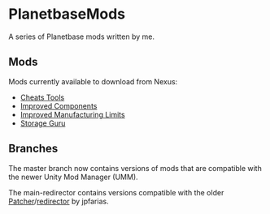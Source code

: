 # PlanetbaseMods
A series of Planetbase mods written by me.

## Mods
Mods currently available to download from Nexus:
- [Cheats Tools](https://www.nexusmods.com/planetbase/mods/56)
- [Improved Components](https://www.nexusmods.com/planetbase/mods/54)
- [Improved Manufacturing Limits](https://www.nexusmods.com/planetbase/mods/56)
- [Storage Guru](https://www.nexusmods.com/planetbase/mods/13)

## Branches
The master branch now contains versions of mods that are compatible with the newer Unity Mod Manager (UMM).

The main-redirector contains versions compatible with the older [Patcher](https://www.nexusmods.com/planetbase/mods/1)/[redirector](https://www.nexusmods.com/planetbase/mods/3) by jpfarias.
